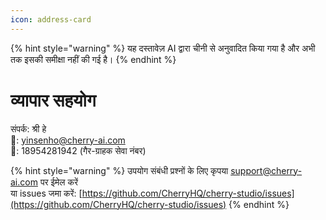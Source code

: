 ```yaml
---
icon: address-card
---
```


{% hint style="warning" %}
यह दस्तावेज़ AI द्वारा चीनी से अनुवादित किया गया है और अभी तक इसकी समीक्षा नहीं की गई है।
{% endhint %}

# व्यापार सहयोग

संपर्क: श्री हे  
📮: yinsenho@cherry-ai.com  
📱: 18954281942 (गैर-ग्राहक सेवा नंबर)

{% hint style="warning" %}
उपयोग संबंधी प्रश्नों के लिए कृपया support@cherry-ai.com पर ईमेल करें  
या issues जमा करें: [https://github.com/CherryHQ/cherry-studio/issues](https://github.com/CherryHQ/cherry-studio/issues)
{% endhint %}